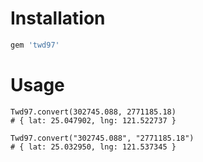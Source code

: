 Installation
============

```ruby
gem 'twd97'
```

Usage
============

```
Twd97.convert(302745.088, 2771185.18)
# { lat: 25.047902, lng: 121.522737 }

Twd97.convert("302745.088", "2771185.18")
# { lat: 25.032950, lng: 121.537345 }
```
